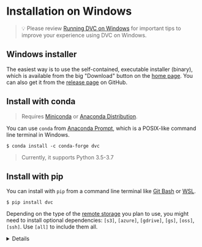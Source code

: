 # Installation on Windows

> 💡 Please review
> [Running DVC on Windows](/doc/user-guide/running-dvc-on-windows) for important
> tips to improve your experience using DVC on Windows.

## Windows installer

The easiest way is to use the self-contained, executable installer (binary),
which is available from the big "Download" button on the [home page](/). You can
also get it from the [release page](https://github.com/iterative/dvc/releases/)
on GitHub.

## Install with conda

> Requires [Miniconda](https://docs.conda.io/en/latest/miniconda.html) or
> [Anaconda Distribution](https://docs.anaconda.com/anaconda/).

You can use `conda` from
[Anaconda Prompt](https://docs.anaconda.com/anaconda/user-guide/getting-started/#open-prompt-win),
which is a POSIX-like command line terminal in Windows.

```dvc
$ conda install -c conda-forge dvc
```

> Currently, it supports Python 3.5-3.7

## Install with pip

You can install with `pip` from a command line terminal like
[Git Bash](https://gitforwindows.org/#bash) or
[WSL](https://blogs.windows.com/windowsdeveloper/2016/03/30/run-bash-on-ubuntu-on-windows/).

```dvc
$ pip install dvc
```

Depending on the type of the [remote storage](/doc/command-reference/remote) you
plan to use, you might need to install optional dependencies: `[s3]`, `[azure]`,
`[gdrive]`, `[gs]`, `[oss]`, `[ssh]`. Use `[all]` to include them all.

<details>

### Example: How to install DVC with support for Amazon S3 storage

```dvc
$ pip install 'dvc[s3]'
```

In this case it installs `boto3` library as well, besides DVC.

</details>
